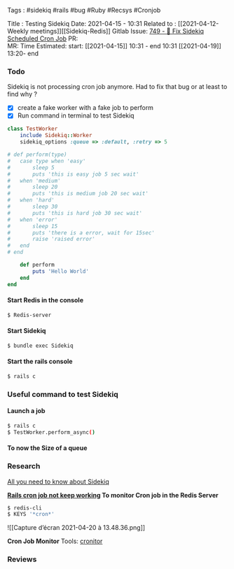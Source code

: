 Tags : #sidekiq #rails #bug #Ruby #Recsys #Cronjob

Title : Testing Sidekiq 
Date: 2021-04-15 - 10:31
Related to : [[2021-04-12-Weekly meetings]][[Sidekiq-Redis]]
Gitlab Issue: [749 - 🐛 Fix Sidekiq Scheduled Cron Job](https://gitlab.com/JOGL/JOGL/-/issues/749)
PR:  
MR: 
Time Estimated: start: [[2021-04-15]] 10:31 - end 10:31
[[2021-04-19]] 13:20- end 

### Todo
Sidekiq is not processing cron job anymore. Had to fix that bug or at least to find why ?
- [X] create a fake worker with a fake job to perform
- [X] Run command in terminal to test Sidekiq

```ruby
class TestWorker
	include Sidekiq::Worker
	sidekiq_options :queue => :default, :retry => 5

# def perform(type)
# 	case type when 'easy'
# 		sleep 5
# 		puts 'this is easy job 5 sec wait'
# 	when 'medium'
# 		sleep 20
# 		puts 'this is medium job 20 sec wait'
# 	when 'hard'
# 		sleep 30
# 		puts 'this is hard job 30 sec wait'
# 	when 'error'
# 		sleep 15
# 		puts 'there is a error, wait for 15sec'
# 		raise 'raised error'
# 	end
# end

	def perform
		puts 'Hello World'
	end
end
```
#### Start Redis in the console
```bash
$ Redis-server
```
#### Start Sidekiq
```bash
$ bundle exec Sidekiq
```
#### Start the rails console
```bash
$ rails c
```

### Useful command to test Sidekiq
#### Launch a job
```bash
$ rails c
$ TestWorker.perform_async()
```

#### To now the Size of a queue



### Research
[All you need to know about Sidekiq](https://shashwat-creator.medium.com/all-you-need-to-know-about-sidekiq-a4b770a71f8f)

**[Rails cron job not keep working](https://stackoverflow.com/questions/48333488/rails-old-cron-job-keeps-running-cant-delete-it) To monitor Cron job in the Redis Server**
```bash
$ redis-cli
$ KEYS '*cron*' 	
```
![[Capture d’écran 2021-04-20 à 13.48.36.png]]

**Cron Job Monitor** 
Tools: [cronitor](https://cronitor.io/cron-job-monitoring?utm_source=crontabguru&utm_campaign=cron_failures)

### Reviews
